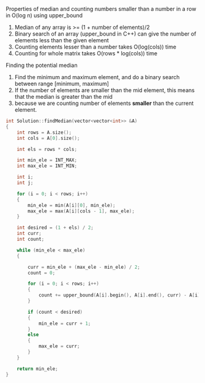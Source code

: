 Properties of median and counting numbers smaller than a number in a row in O(log n) using upper_bound

1. Median of any array is >= (1 + number of elements)/2
2. Binary search of an array (upper_bound in C++) can give the number of elements less than the given element
3. Counting elements lesser than a number takes O(log(cols)) time
4. Counting for whole matrix takes O(rows * log(cols)) time

Finding the potential median

1. Find the minimum and maximum element, and do a binary search between range [minimum, maximum]
2. If the number of elements are smaller than the mid element, this means that the median is greater than the mid
3. because we are counting number of elements **smaller** than the current element.

```cpp
int Solution::findMedian(vector<vector<int>> &A)
{
    int rows = A.size();
    int cols = A[0].size();

    int els = rows * cols;

    int min_ele = INT_MAX;
    int max_ele = INT_MIN;

    int i;
    int j;

    for (i = 0; i < rows; i++)
    {
        min_ele = min(A[i][0], min_ele);
        max_ele = max(A[i][cols - 1], max_ele);
    }

    int desired = (1 + els) / 2;
    int curr;
    int count;

    while (min_ele < max_ele)
    {

        curr = min_ele + (max_ele - min_ele) / 2;
        count = 0;

        for (i = 0; i < rows; i++)
        {
            count += upper_bound(A[i].begin(), A[i].end(), curr) - A[i].begin();
        }

        if (count < desired)
        {
            min_ele = curr + 1;
        }
        else
        {
            max_ele = curr;
        }
    }

    return min_ele;
}
```